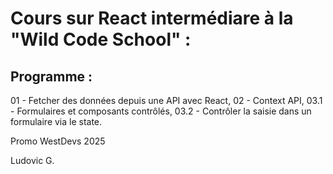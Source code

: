 # Cours sur React intermédiare à la "Wild Code School" :

## Programme :

01 - Fetcher des données depuis une API avec React,
02 - Context API,
03.1 - Formulaires et composants contrôlés,
03.2 - Contrôler la saisie dans un formulaire via le state.

Promo WestDevs 2025

Ludovic G.
